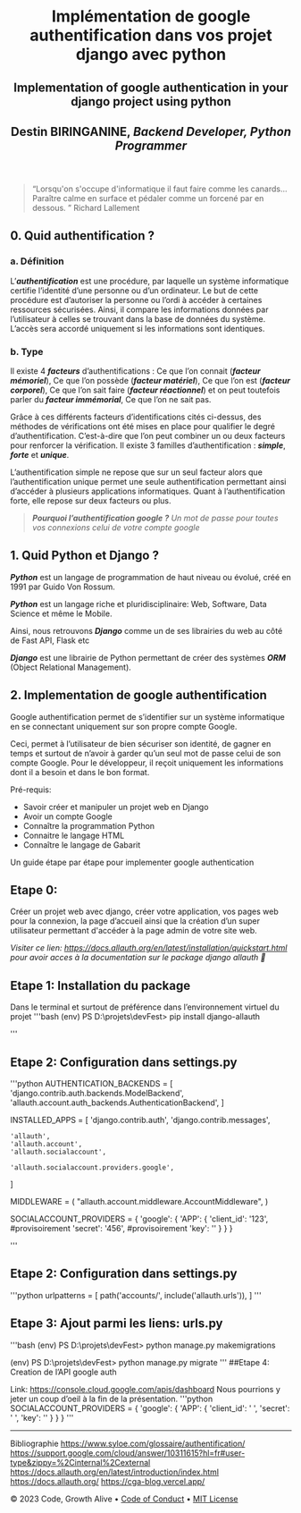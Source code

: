 <header>



# Implémentation de google authentification dans vos projet django avec python
## Implementation of google authentication in your django project using python

## Destin BIRINGANINE, _Backend Developer, Python Programmer_

</header>

<!--
  <<< Author notes: Step 1 >>>
  Choose 3-5 steps for your course.
  The first step is always the hardest, so pick something easy!
  Link to docs.github.com for further explanations.
  Encourage users to open new tabs for steps!
-->
> “Lorsqu'on s'occupe d'informatique il faut faire comme les canards... Paraître calme en surface et pédaler comme un forcené par en dessous. ”
> Richard Lallement

## 0. Quid authentification ?

### a.  Définition

L’***authentification*** est une procédure, par laquelle un système informatique certifie l’identité d’une personne ou d’un ordinateur. 
Le but de cette procédure est d’autoriser la personne ou l’ordi à accéder à certaines ressources sécurisées. 
Ainsi, il compare les informations données par l’utilisateur à celles se trouvant dans la base de données du système.
L’accès sera accordé uniquement si les informations sont identiques.

### b. Type 

Il existe 4 ***facteurs*** d’authentifications : Ce que l’on connait (***facteur mémoriel***),  Ce que l’on possède (***facteur matériel***), Ce que l’on est (***facteur corporel***), Ce que l’on sait faire (***facteur réactionnel***) et on peut toutefois parler du ***facteur immémorial***, Ce que l’on ne sait pas.

Grâce à ces différents facteurs d’identifications cités ci-dessus, des méthodes de vérifications ont été mises en place pour qualifier le degré d’authentification. C’est-à-dire que l’on peut combiner un ou deux facteurs pour renforcer la vérification.
Il existe 3 familles d’authentification : ***simple***, ***forte*** et ***unique***.

L’authentification simple ne repose que sur un seul facteur alors que l’authentification unique permet une seule authentification permettant ainsi d’accéder à plusieurs applications informatiques. Quant à l’authentification forte, elle repose sur deux facteurs ou plus.

> _***Pourquoi l’authentification google ?*** Un mot de passe pour toutes vos connexions
celui de votre compte google_

## 1. Quid Python et Django ?

***Python*** est un langage de programmation de haut niveau ou évolué, créé en 1991 par Guido Von Rossum.

***Python*** est un langage riche et pluridisciplinaire: Web, Software, Data Science et même le Mobile.

Ainsi, nous retrouvons ***Django*** comme un de ses librairies du web au côté de Fast API, Flask etc

***Django*** est une librairie de Python permettant de créer des systèmes ***ORM*** (Object Relational Management).

## 2. Implementation de google authentification

Google authentification permet de s’identifier sur un système informatique en se connectant uniquement sur son propre compte Google. 

Ceci, permet à l’utilisateur de bien sécuriser son identité, de gagner en temps  et surtout de n’avoir à garder qu’un seul mot de passe celui de son compte Google. Pour le développeur, il reçoit uniquement les informations dont il a besoin et dans le bon format.

Pré-requis: 
* Savoir créer et manipuler un projet web en Django
* Avoir un compte Google
* Connaître la programmation Python
* Connaitre le langage HTML
* Connaître le langage de Gabarit

Un guide étape par étape pour implementer google authentication


## Etape 0: 
Créer un projet web avec django, créer votre application, vos pages web pour la connexion, la page d’accueil ainsi que la création d’un super utilisateur permettant d'accéder à la page admin de votre site web.

_Visiter ce lien: https://docs.allauth.org/en/latest/installation/quickstart.html pour avoir acces à la documentation sur le package django allauth :wave:_

## Etape 1: Installation du package
Dans le terminal et surtout de préférence dans l’environnement virtuel du projet
'''bash
(env) PS D:\projets\devFest> pip install django-allauth

'''
## Etape 2: Configuration dans settings.py
'''python
AUTHENTICATION_BACKENDS = [
    'django.contrib.auth.backends.ModelBackend',
    'allauth.account.auth_backends.AuthenticationBackend',
]

INSTALLED_APPS = [
    'django.contrib.auth',
    'django.contrib.messages',

    'allauth',
    'allauth.account',
    'allauth.socialaccount',
	
    'allauth.socialaccount.providers.google',
]

MIDDLEWARE = (
    "allauth.account.middleware.AccountMiddleware",
)

SOCIALACCOUNT_PROVIDERS = {
    'google': {
        'APP': {
            'client_id': '123', #provisoirement
            'secret': '456', #provisoirement
            'key': ''
        }
    }
}

'''
## Etape 2: Configuration dans settings.py
'''python
urlpatterns = [
    path('accounts/', include('allauth.urls')),
]
'''
## Etape 3: Ajout parmi les liens: urls.py
'''bash
(env) PS D:\projets\devFest> python manage.py makemigrations

(env) PS D:\projets\devFest> python manage.py migrate
'''
##Etape 4: Creation de l’API google auth 

Link: https://console.cloud.google.com/apis/dashboard 
Nous pourrions y jeter un coup d’oeil à la fin de la présentation.
'''python
SOCIALACCOUNT_PROVIDERS = {
    'google': {
        'APP': {
            'client_id': ' ', 
            'secret': ' ', 
            'key': ''
        }
    }
}
'''
<footer>

<!--
  <<< Author notes: Footer >>>
  Add a link to get support, GitHub status page, code of conduct, license link.
-->

---

Bibliographie
https://www.syloe.com/glossaire/authentification/ 
https://support.google.com/cloud/answer/10311615?hl=fr#user-type&zippy=%2Cinternal%2Cexternal 
https://docs.allauth.org/en/latest/introduction/index.html 
https://docs.allauth.org/ 
https://cga-blog.vercel.app/ 

&copy; 2023 Code, Growth Alive &bull; [Code of Conduct](https://www.contributor-covenant.org/version/2/1/code_of_conduct/code_of_conduct.md) &bull; [MIT License](https://gh.io/mit)

</footer>
